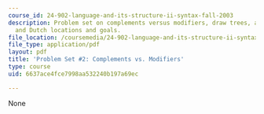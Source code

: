 ```yaml
---
course_id: 24-902-language-and-its-structure-ii-syntax-fall-2003
description: Problem set on complements versus modifiers, draw trees, and English
  and Dutch locations and goals.
file_location: /coursemedia/24-902-language-and-its-structure-ii-syntax-fall-2003/6637ace4fce7998aa532240b197a69ec_ps_2_2003.pdf
file_type: application/pdf
layout: pdf
title: 'Problem Set #2: Complements vs. Modifiers'
type: course
uid: 6637ace4fce7998aa532240b197a69ec

---
```

None